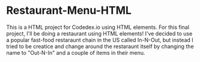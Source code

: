 # Restaurant-Menu-HTML
This is a HTML project for Codedex.io using HTML elements.
For this final project, I'll be doing a restaurant using HTML elements!
    I've decided to use a popular fast-food restaraunt chain in the US called
    In-N-Out, but instead I tried to be creatice and change around the restaraunt itself
    by changing the name to "Out-N-In" and a couple of items in their menu.
